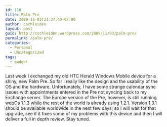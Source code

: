 ```yaml
---
id: 110
title: Palm Pre
date: 2009-11-03T21:37:49-07:00
author: cschleiden
layout: post
guid: http://cschleiden.wordpress.com/2009/11/03/palm-pre/
permalink: /palm-pre/
categories:
  - Personal
  - Uncategorized
tags:
  - gadget
---
```

Last week I exchanged my old HTC Herald Windows Mobile device for a shiny, new Palm Pre. So far I really like the design and the usability of the OS and the hardware. Unfortunately, I have some strange calendar sync issues with appointments entered in the Pre not syncing back to my Exchange server. The Europe version of the Pre, however, is still running webOs 1.1.3 while the rest of the world is already using 1.2.1. Version 1.3.1 should be available worldwide in the next few days, so I will wait for that upgrade, see if it fixes some of my problems with this device and then I will deliver a full in depth review. Stay tuned.